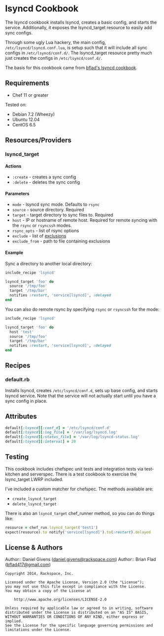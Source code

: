 # lsyncd Cookbook

The lsyncd cookbook installs lsyncd, creates a basic config, and starts the
service. Additionally, it exposes the lsyncd_target resource to easily add sync
configs.

Through some ugly Lua hackery, the main config, `/etc/lsyncd/lsyncd.conf.lua`,
is setup such that it will include all sync configs in `/etc/lsyncd/conf.d/`.
The lsyncd_target resource pretty much just creates the configs in 
`/etc/lsyncd/conf.d/`.

The basis for this cookbook came from 
[bflad's lsyncd cookbook](https://github.com/bflad/chef-lsyncd).

## Requirements

- Chef 11 or greater

Tested on:

- Debian 7.2 (Wheezy)
- Ubuntu 12.04
- CentOS 6.5

## Resources/Providers

### lsyncd_target

#### Actions

- `:create` - creates a sync config
- `:delete` - deletes the sync config

#### Parameters

- `mode` - lsyncd sync mode. Defaults to `rsync`
- `source` - source directory. Required
- `target` - target directory to sync files to. Required
- `host` - IP or hostname of remote host. Required for remote syncing with the `rsync` or `rsyncssh` modes.
- `rsync_opts` - list of rsync options
- `exclude` - list of [exclusions](https://github.com/axkibe/lsyncd/wiki/Lsyncd%202.1.x%20%E2%80%96%20Layer%204%20Config%20%E2%80%96%20Default%20Behavior#exclusions)
- `exclude_from` - path to file containing exclusions

#### Example

Sync a directory to another local directory:

```ruby
include_recipe 'lsyncd'

lsyncd_target 'foo' do
  source '/tmp/foo'
  target '/tmp/bar'
  notifies :restart, 'service[lsyncd]', :delayed
end
```

You can also do remote rsync by specifying `rsync` or `rsyncssh` for the mode:

```ruby
include_recipe 'lsyncd'

lsyncd_target 'foo' do
  host 'test'
  source '/tmp/foo'
  target '/tmp/bar'
  notifies :restart, 'service[lsyncd]', :delayed
end
```

## Recipes

### default.rb

Installs lsyncd, creates `/etc/lsyncd/conf.d`, sets up base config, and starts
lsyncd service. Note that the service will not actually start until you have a sync config in place.

## Attributes

```ruby
default[:lsyncd][:conf_d] = '/etc/lsyncd/conf.d'
default[:lsyncd][:log_file] = '/var/log/lsyncd.log'
default[:lsyncd][:status_file] = '/var/log/lsyncd-status.log'
default[:lsyncd][:interval] = 20
```

## Testing

This cookbook includes chefspec unit tests and integration tests via test-kitchen and serverspec.
There is a test cookbook to exercise the lsync_target LWRP included. 

I've included a custom matcher for chefspec. The methods available are:

- `create_lsyncd_target`
- `delete_lsyncd_target`

There is also an `lsyncd_target` chef_runner method, so you can do things like:

```ruby
resource = chef_run.lsyncd_target('test1')
expect(resource).to notify('service[lsyncd]').to(:restart).delayed
```

## License & Authors

Author:: Daniel Givens (<daniel.givens@rackspace.com>)
Author:: Brian Flad (<bflad417@gmail.com>)

```text
Copyright 2014, Rackspace, Inc.

Licensed under the Apache License, Version 2.0 (the "License");
you may not use this file except in compliance with the License.
You may obtain a copy of the License at

    http://www.apache.org/licenses/LICENSE-2.0

Unless required by applicable law or agreed to in writing, software
distributed under the License is distributed on an "AS IS" BASIS,
WITHOUT WARRANTIES OR CONDITIONS OF ANY KIND, either express or implied.
See the License for the specific language governing permissions and
limitations under the License.
```
